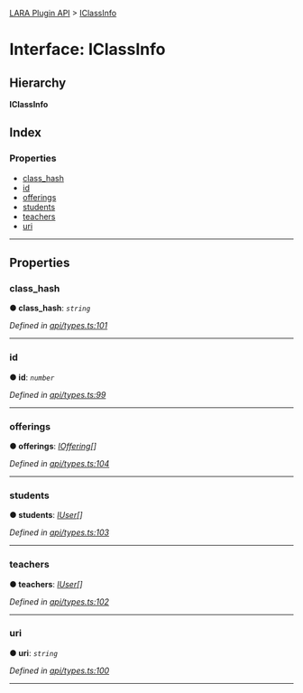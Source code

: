 [LARA Plugin API](../README.md) > [IClassInfo](../interfaces/iclassinfo.md)

# Interface: IClassInfo

## Hierarchy

**IClassInfo**

## Index

### Properties

* [class_hash](iclassinfo.md#class_hash)
* [id](iclassinfo.md#id)
* [offerings](iclassinfo.md#offerings)
* [students](iclassinfo.md#students)
* [teachers](iclassinfo.md#teachers)
* [uri](iclassinfo.md#uri)

---

## Properties

<a id="class_hash"></a>

###  class_hash

**● class_hash**: *`string`*

*Defined in [api/types.ts:101](https://github.com/concord-consortium/lara/blob/c535a346/lara-plugin-api/src/api/types.ts#L101)*

___
<a id="id"></a>

###  id

**● id**: *`number`*

*Defined in [api/types.ts:99](https://github.com/concord-consortium/lara/blob/c535a346/lara-plugin-api/src/api/types.ts#L99)*

___
<a id="offerings"></a>

###  offerings

**● offerings**: *[IOffering](ioffering.md)[]*

*Defined in [api/types.ts:104](https://github.com/concord-consortium/lara/blob/c535a346/lara-plugin-api/src/api/types.ts#L104)*

___
<a id="students"></a>

###  students

**● students**: *[IUser](iuser.md)[]*

*Defined in [api/types.ts:103](https://github.com/concord-consortium/lara/blob/c535a346/lara-plugin-api/src/api/types.ts#L103)*

___
<a id="teachers"></a>

###  teachers

**● teachers**: *[IUser](iuser.md)[]*

*Defined in [api/types.ts:102](https://github.com/concord-consortium/lara/blob/c535a346/lara-plugin-api/src/api/types.ts#L102)*

___
<a id="uri"></a>

###  uri

**● uri**: *`string`*

*Defined in [api/types.ts:100](https://github.com/concord-consortium/lara/blob/c535a346/lara-plugin-api/src/api/types.ts#L100)*

___

